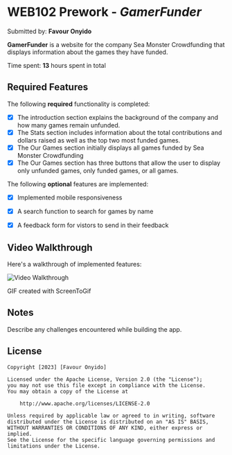 # WEB102 Prework - *GamerFunder*

Submitted by: **Favour Onyido**

**GamerFunder** is a website for the company Sea Monster Crowdfunding that displays information about the games they have funded.

Time spent: **13** hours spent in total

## Required Features

The following **required** functionality is completed:

* [x] The introduction section explains the background of the company and how many games remain unfunded.
* [x] The Stats section includes information about the total contributions and dollars raised as well as the top two most funded games.
* [x] The Our Games section initially displays all games funded by Sea Monster Crowdfunding
* [x] The Our Games section has three buttons that allow the user to display only unfunded games, only funded games, or all games.

The following **optional** features are implemented:

* [x] Implemented mobile responsiveness
* [x] A search function to search for games by name
* [x] A feedback form for vistors to send in their feedback


## Video Walkthrough

Here's a walkthrough of implemented features:

![Video Walkthrough](https://media.giphy.com/media/v1.Y2lkPTc5MGI3NjExaWRmY3IybW1maHVjc3h1dGFnbmlxbHIwZXA5ZTVvam9vY2I4NDFkbyZlcD12MV9pbnRlcm5hbF9naWZfYnlfaWQmY3Q9Zw/sVvaQs86dsQzJwwYjS/giphy.gif)

<!-- Replace this with whatever GIF tool you used! -->
GIF created with ScreenToGif  
<!-- Recommended tools:
[Kap](https://getkap.co/) for macOS
[ScreenToGif](https://www.screentogif.com/) for Windows
[peek](https://github.com/phw/peek) for Linux. -->

## Notes

Describe any challenges encountered while building the app.

## License

    Copyright [2023] [Favour Onyido]

    Licensed under the Apache License, Version 2.0 (the "License");
    you may not use this file except in compliance with the License.
    You may obtain a copy of the License at

        http://www.apache.org/licenses/LICENSE-2.0

    Unless required by applicable law or agreed to in writing, software
    distributed under the License is distributed on an "AS IS" BASIS,
    WITHOUT WARRANTIES OR CONDITIONS OF ANY KIND, either express or implied.
    See the License for the specific language governing permissions and
    limitations under the License.
